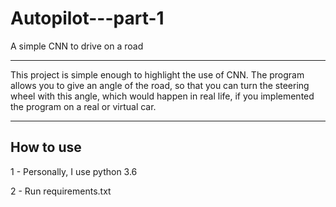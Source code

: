 # Autopilot---part-1
A simple CNN to drive on a road
*****************************************************************
This project is simple enough to highlight the use of CNN. The program allows you to give an angle of the road, so that you can turn the steering wheel with this angle, which would happen in real life, if you implemented the program on a real or virtual car.
*****************************************************************
## How to use

1 - Personally, I use python 3.6

2 - Run requirements.txt
